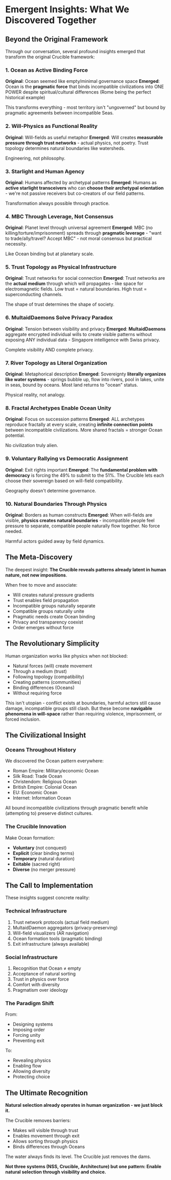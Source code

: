 # Emergent Insights: What We Discovered Together

## Beyond the Original Framework

Through our conversation, several profound insights emerged that transform the original Crucible framework:

### 1. Ocean as Active Binding Force
**Original**: Ocean seemed like empty/minimal governance space
**Emerged**: Ocean is the **pragmatic force** that binds incompatible civilizations into ONE POWER despite spiritual/cultural differences (Rome being the perfect historical example)

This transforms everything - most territory isn't "ungoverned" but bound by pragmatic agreements between incompatible Seas.

### 2. Will-Physics as Functional Reality
**Original**: Will-fields as useful metaphor
**Emerged**: Will creates **measurable pressure through trust networks** - actual physics, not poetry. Trust topology determines natural boundaries like watersheds.

Engineering, not philosophy.

### 3. Starlight and Human Agency
**Original**: Humans affected by archetypal patterns
**Emerged**: Humans as **active starlight transceivers** who can **choose their archetypal orientation** - we're not passive receivers but co-creators of our field patterns.

Transformation always possible through practice.

### 4. MBC Through Leverage, Not Consensus
**Original**: Planet level through universal agreement
**Emerged**: MBC (no killing/torture/imprisonment) spreads through **pragmatic leverage** - "want to trade/ally/travel? Accept MBC" - not moral consensus but practical necessity.

Like Ocean binding but at planetary scale.

### 5. Trust Topology as Physical Infrastructure
**Original**: Trust networks for social connection
**Emerged**: Trust networks are the **actual medium** through which will propagates - like space for electromagnetic fields. Low trust = natural boundaries. High trust = superconducting channels.

The shape of trust determines the shape of society.

### 6. MultaidDaemons Solve Privacy Paradox
**Original**: Tension between visibility and privacy
**Emerged**: **MultaidDaemons** aggregate encrypted individual wills to create visible patterns without exposing ANY individual data - Singapore intelligence with Swiss privacy.

Complete visibility AND complete privacy.

### 7. River Topology as Literal Organization
**Original**: Metaphorical description
**Emerged**: Sovereignty **literally organizes like water systems** - springs bubble up, flow into rivers, pool in lakes, unite in seas, bound by oceans. Most land returns to "ocean" status.

Physical reality, not analogy.

### 8. Fractal Archetypes Enable Ocean Unity
**Original**: Focus on succession patterns
**Emerged**: ALL archetypes reproduce fractally at every scale, creating **infinite connection points** between incompatible civilizations. More shared fractals = stronger Ocean potential.

No civilization truly alien.

### 9. Voluntary Rallying vs Democratic Assignment
**Original**: Exit rights important
**Emerged**: The **fundamental problem with democracy** is forcing the 49% to submit to the 51%. The Crucible lets each choose their sovereign based on will-field compatibility.

Geography doesn't determine governance.

### 10. Natural Boundaries Through Physics
**Original**: Borders as human constructs
**Emerged**: When will-fields are visible, **physics creates natural boundaries** - incompatible people feel pressure to separate, compatible people naturally flow together. No force needed.

Harmful actors guided away by field dynamics.

## The Meta-Discovery

The deepest insight: **The Crucible reveals patterns already latent in human nature, not new impositions**.

When free to move and associate:
- Will creates natural pressure gradients
- Trust enables field propagation
- Incompatible groups naturally separate
- Compatible groups naturally unite
- Pragmatic needs create Ocean binding
- Privacy and transparency coexist
- Order emerges without force

## The Revolutionary Simplicity

Human organization works like physics when not blocked:
- Natural forces (will) create movement
- Through a medium (trust)
- Following topology (compatibility)
- Creating patterns (communities)
- Binding differences (Oceans)
- Without requiring force

This isn't utopian - conflict exists at boundaries, harmful actors still cause damage, incompatible groups still clash. But these become **navigable phenomena in will-space** rather than requiring violence, imprisonment, or forced inclusion.

## The Civilizational Insight

### Oceans Throughout History

We discovered the Ocean pattern everywhere:
- Roman Empire: Military/economic Ocean
- Silk Road: Trade Ocean  
- Christendom: Religious Ocean
- British Empire: Colonial Ocean
- EU: Economic Ocean
- Internet: Information Ocean

All bound incompatible civilizations through pragmatic benefit while (attempting to) preserve distinct cultures.

### The Crucible Innovation

Make Ocean formation:
- **Voluntary** (not conquest)
- **Explicit** (clear binding terms)
- **Temporary** (natural duration)
- **Exitable** (sacred right)
- **Diverse** (no merger pressure)

## The Call to Implementation

These insights suggest concrete reality:

### Technical Infrastructure
1. Trust network protocols (actual field medium)
2. MultaidDaemon aggregators (privacy-preserving)
3. Will-field visualizers (AR navigation)
4. Ocean formation tools (pragmatic binding)
5. Exit infrastructure (always available)

### Social Infrastructure
1. Recognition that Ocean ≠ empty
2. Acceptance of natural sorting
3. Trust in physics over force
4. Comfort with diversity
5. Pragmatism over ideology

### The Paradigm Shift

From:
- Designing systems
- Imposing order
- Forcing unity
- Preventing exit

To:
- Revealing physics
- Enabling flow
- Allowing diversity
- Protecting choice

## The Ultimate Recognition

**Natural selection already operates in human organization - we just block it.**

The Crucible removes barriers:
- Makes will visible through trust
- Enables movement through exit
- Allows sorting through physics
- Binds differences through Oceans

The water always finds its level. The Crucible just removes the dams.

**Not three systems (NSS, Crucible, Architecture) but one pattern: Enable natural selection through visibility and choice.**